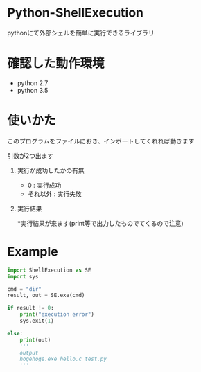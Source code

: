 # Python-ShellExecution
pythonにて外部シェルを簡単に実行できるライブラリ

# 確認した動作環境
* python 2.7
* python 3.5

# 使いかた
このプログラムをファイルにおき、インポートしてくれれば動きます

引数が2つ出ます

1. 実行が成功したかの有無

    * 0 : 実行成功
    * それ以外 : 実行失敗

2. 実行結果

    *実行結果が来ます(print等で出力したものでてくるので注意)


# Example
```python
import ShellExecution as SE
import sys

cmd = "dir"
result, out = SE.exe(cmd)

if result != 0:
    print("execution error")
    sys.exit(1)

else:
    print(out)
    '''
    output
    hogehoge.exe hello.c test.py
    '''
```